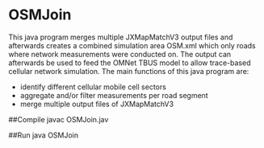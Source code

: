 # OSMJoin
This java program merges multiple JXMapMatchV3 output files and afterwards creates a combined simulation area OSM.xml which only roads where network measurements were conducted on.
The output can afterwards be used to feed the OMNet TBUS model to allow trace-based cellular network simulation. The main functions of this java program are:
- identify different cellular mobile cell sectors
- aggregate and/or filter measurements per road segment
- merge multiple output files of JXMapMatchV3

##Compile
javac OSMJoin.jav

##Run
java OSMJoin
